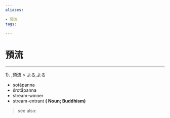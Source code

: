 ```yaml
---
aliases:
    
- 預流
tags:
    
---
```


# 預流
---
1).
,預流 > よる,よる

- sotāpanna
- śrotāpanna
- stream-winner
- stream-entrant
**( Noun; Buddhism)**
> see also: 
            